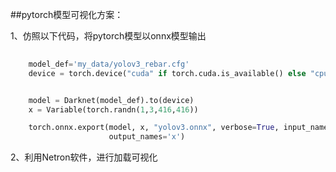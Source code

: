##pytorch模型可视化方案：

1、仿照以下代码，将pytorch模型以onnx模型输出

```python
    
    model_def='my_data/yolov3_rebar.cfg'
    device = torch.device("cuda" if torch.cuda.is_available() else "cpu")


    model = Darknet(model_def).to(device)
    x = Variable(torch.randn(1,3,416,416))

    torch.onnx.export(model, x, "yolov3.onnx", verbose=True, input_names='raw_image',
                      output_names='x')

```

2、利用Netron软件，进行加载可视化